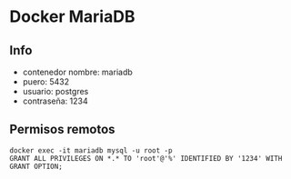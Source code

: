 # Docker MariaDB

## Info
- contenedor nombre: mariadb
- puero: 5432
- usuario: postgres
- contraseña: 1234

## Permisos remotos
~~~~
docker exec -it mariadb mysql -u root -p
GRANT ALL PRIVILEGES ON *.* TO 'root'@'%' IDENTIFIED BY '1234' WITH GRANT OPTION;
~~~~
